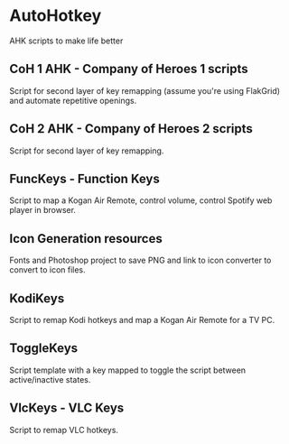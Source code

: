 # AutoHotkey
AHK scripts to make life better

## CoH 1 AHK - Company of Heroes 1 scripts 
Script for second layer of key remapping (assume you're using FlakGrid) and automate repetitive openings.

## CoH 2 AHK - Company of Heroes 2 scripts 
Script for second layer of key remapping.

## FuncKeys - Function Keys
Script to map a Kogan Air Remote, control volume, control Spotify web player in browser.

## Icon Generation resources
Fonts and Photoshop project to save PNG and link to icon converter to convert to icon files.

## KodiKeys
Script to remap Kodi hotkeys and map a Kogan Air Remote for a TV PC.

## ToggleKeys
Script template with a key mapped to toggle the script between active/inactive states.

## VlcKeys - VLC Keys
Script to remap VLC hotkeys.